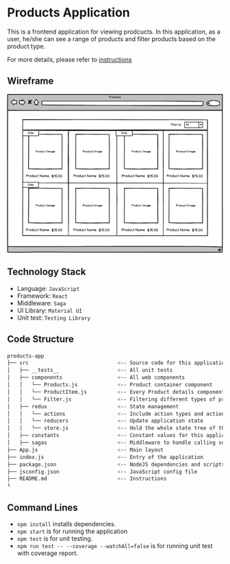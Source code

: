 # Products Application

This is a frontend application for viewing prodcucts. In this application, as a user, he/she can see a range of products and filter products based on the product type.

For more details, please refer to [instructions](instructions.md)

## Wireframe

![Original Design](public/Products.png)

## Technology Stack

- Language: `JavaScript`
- Framework: `React`
- Middleware: `Saga`
- UI Library: `Material UI`
- Unit test: `Testing Library`

## Code Structure

```bash
products-app
├── src                             <-- Source code for this application
│   ├── __tests__                   <-- All unit tests
│   ├── components                  <-- All web components
│   │   └── Products.js             <-- Product container component
│   │   └── ProductItem.js          <-- Every Product details component
│   │   └── Filter.js               <-- Filtering different types of products
│   ├── redux                       <-- State management
│   │   └── actions                 <-- Include action types and action creators
│   │   └── reducers                <-- Update application state
│   │   └── store.js                <-- Hold the whole state tree of the application
│   ├── constants                   <-- Constant values for this application
│   ├── sagas                       <-- Middleware to handle calling server API
├── App.js                          <-- Main layout
├── index.js                        <-- Entry of the application
├── package.json                    <-- NodeJS dependencies and scripts
├── jsconfig.json                   <-- JavaScript config file
├── README.md                       <-- Instructions
└
```

## Command Lines

- `npm install` installs dependencies.
- `npm start` is for running the application
- `npm test` is for unit testing.
- `npm run test -- --coverage --watchAll=false` is for running unit test with coverage report.
